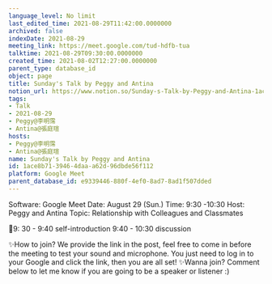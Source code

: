 ```yaml
---
language_level: No limit
last_edited_time: 2021-08-29T11:42:00.0000000
archived: false
indexDate: 2021-08-29
meeting_link: https://meet.google.com/tud-hdfb-tua
talktime: 2021-08-29T09:30:00.0000000
created_time: 2021-08-02T12:27:00.0000000
parent_type: database_id
object: page
title: Sunday's Talk by Peggy and Antina
notion_url: https://www.notion.so/Sunday-s-Talk-by-Peggy-and-Antina-1ace8b7139464daaa62d96dbde56f112
tags:
- Talk
- 2021-08-29
- Peggy@李明霈
- Antina@張庭瑄
hosts:
- Peggy@李明霈
- Antina@張庭瑄
name: Sunday's Talk by Peggy and Antina
id: 1ace8b71-3946-4daa-a62d-96dbde56f112
platform: Google Meet
parent_database_id: e9339446-880f-4ef0-8ad7-8ad1f507dded
---
```


Software: Google 
Meet Date: August 29 (Sun.) Time: 9:30 -10:30
Host: Peggy and Antina Topic: Relationship with Colleagues and Classmates

📅9: 30 - 9:40 self-introduction 9:40 - 10:30 discussion

✨How to join? We provide the link in the post, feel free to come in before the meeting to test your sound and microphone. You just need to log in to your Google and click the link, then you are all set!
✨Wanna join? Comment below to let me know if you are going to be a speaker or listener :)








